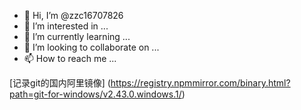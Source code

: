 - 👋 Hi, I’m @zzc16707826
- 👀 I’m interested in ...
- 🌱 I’m currently learning ...
- 💞️ I’m looking to collaborate on ...
- 📫 How to reach me ...

<!---
haha 有意思
--->
[记录git的国内阿里镜像] (https://registry.npmmirror.com/binary.html?path=git-for-windows/v2.43.0.windows.1/)
